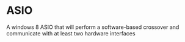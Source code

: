 # ASIO
A windows 8 ASIO that will perform a software-based crossover and communicate with at least two hardware interfaces
